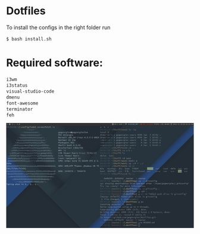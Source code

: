 # Dotfiles

To install the configs in the right folder run

```bash
$ bash install.sh
```

# Required software:

```
i3wm
i3status
visual-studio-code
dmenu
font-awesome
terminator
feh
```

![alt text](https://raw.githubusercontent.com/gngeorgiev/dotfiles/master/screenshot.png "Screenshot")
